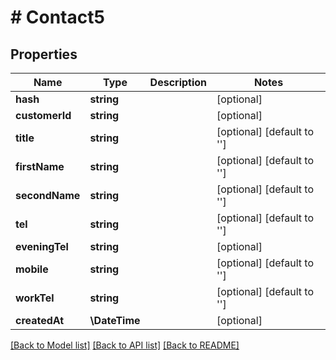 # # Contact5

## Properties

Name | Type | Description | Notes
------------ | ------------- | ------------- | -------------
**hash** | **string** |  | [optional]
**customerId** | **string** |  | [optional]
**title** | **string** |  | [optional] [default to '']
**firstName** | **string** |  | [optional] [default to '']
**secondName** | **string** |  | [optional] [default to '']
**tel** | **string** |  | [optional] [default to '']
**eveningTel** | **string** |  | [optional]
**mobile** | **string** |  | [optional] [default to '']
**workTel** | **string** |  | [optional] [default to '']
**createdAt** | **\DateTime** |  | [optional]

[[Back to Model list]](../../README.md#models) [[Back to API list]](../../README.md#endpoints) [[Back to README]](../../README.md)
